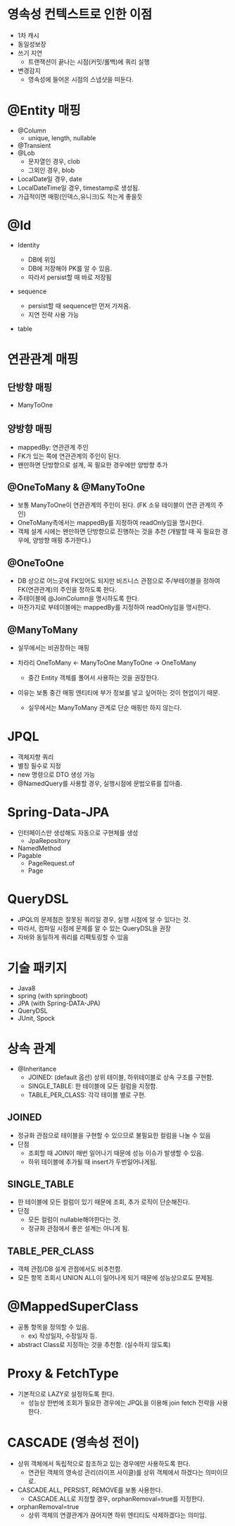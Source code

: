 # 영속성 컨텍스트로 인한 이점
- 1차 캐시
- 동일성보장
- 쓰기 지연
    - 트랜잭션이 끝나는 시점(커밋/롤백)에 쿼리 실행
- 변경감지
    - 영속성에 들어온 시점의 스냅샷을 떠둔다.

# @Entity 매핑
- @Column
    - unique, length, nullable
- @Transient
- @Lob
    - 문자열인 경우, clob
    - 그외인 경우,  blob
- LocalDate일 경우, date
- LocalDateTime일 경우, timestamp로 생성됨.
- 가급적이면 매핑(인덱스,유니크)도 적는게 좋을듯

# @Id 
- Identity
    - DB에 위임
    - DB에 저장해야 PK를 알 수 있음.
    - 따라서 persist할 때 바로 저장됨

- sequence
    - persist할 때 sequence만 먼저 가져옴.
    - 지연 전략 사용 가능

- table


# 연관관계 매핑
## 단방향 매핑
- ManyToOne

## 양방향 매핑
- mappedBy: 연관관계 주인
- FK가 있는 쪽에 연관관계의 주인이 된다.
- 왠만하면 단방향으로 설계, 꼭 필요한 경우에만 양방향 추가

## @OneToMany & @ManyToOne
- 보통 ManyToOne이 연관관계의 주인이 된다. (FK 소유 테이블이 연관 관계의 주인)
- OneToMany측에서는 mappedBy를 지정하여 readOnly임을 명시한다.
- 객체 설계 시에는 왠만하면 단방향으로 진행하는 것을 추천 (개발할 때 꼭 필요한 경우에, 양방향 매핑 추가한다.)

## @OneToOne
- DB 상으로 어느곳에 FK있어도 되지만 비즈니스 관점으로 주/부테이블을 정하여 FK(연관관계)의 주인을 정하도록 한다.
- 주테이블에 @JoinColumn을 명시하도록 한다.
- 마찬가지로 부테이블에는 mappedBy를 지정하여 readOnly임을 명시한다.

## @ManyToMany
- 실무에서는 비권장하는 매핑
- 차라리 OneToMany <- ManyToOne <Entity> ManyToOne -> OneToMany
    - 중간 Entity 객체를 풀어서 사용하는 것을 권장한다.
    
- 이유는 보통 중간 매핑 엔티티에 부가 정보를 넣고 싶어하는 것이 현업이기 때문.
    - 실무에서는 ManyToMany 관계로 단순 매핑만 하지 않는다.

# JPQL
- 객체지향 쿼리
- 별칭 필수로 지정
- new 명령으로 DTO 생성 가능
- @NamedQuery를 사용할 경우, 실행시점에 문법오류를 잡아줌.


# Spring-Data-JPA
- 인터페이스만 생성해도 자동으로 구현체를 생성
    - JpaRepository
- NamedMethod
- Pagable
    - PageRequest.of
    - Page


# QueryDSL
- JPQL의 문제점은 잘못된 쿼리일 경우, 실행 시점에 알 수 있다는 것.
- 따라서, 컴파일 시점에 문제를 알 수 있는 QueryDSL을 권장
- 자바와 동일하게 쿼리를 리팩토링할 수 있음

# 기술 패키지
- Java8
- spring (with springboot)
- JPA (with Spring-DATA-JPA)
- QueryDSL
- JUnit, Spock


# 상속 관계
- @Inheritance
    - JOINED: (default 옵션) 상위 테이블, 하위테이블로 상속 구조를 구현함.
    - SINGLE_TABLE: 한 테이블에 모든 컬럼을 지정함.
    - TABLE_PER_CLASS: 각각 테이블 별로 구현.

## JOINED
- 정규화 관점으로 테이블을 구현할 수 있으므로 불필요한 컬럼을 나눌 수 있음
- 단점
    - 조회할 때 JOIN이 매번 일어나기 때문에 성능 이슈가 발생할 수 있음.
    - 하위 테이블에 추가될 때 insert가 두번일어나게됨.

## SINGLE_TABLE
- 한 테이블에 모든 컬럼이 있기 때문에 조회, 추가 로직이 단순해진다.
- 단점
    - 모든 컬럼이 nullable해야한다는 것.
    - 정규화 관점에서 좋은 설계는 아니게 됨.

## TABLE_PER_CLASS
- 객체 관점/DB 설계 관점에서도 비추천함.
- 모든 항목 조회시 UNION ALL이 일어나게 되기 때문에 성능상으로도 문제됨.

# @MappedSuperClass
- 공통 항목을 정의할 수 있음.
    - ex) 작성일자, 수정일자 등.
- abstract Class로 지정하는 것을 추천함. (실수하지 않도록)

# Proxy & FetchType
- 기본적으로 LAZY로 설정하도록 한다. 
  - 성능상 한번에 조회가 필요한 경우에는 JPQL을 이용해 join fetch 전략을 사용한다.

# CASCADE (영속성 전이)
- 상위 객체에서 독립적으로 참조하고 있는 경우에만 사용하도록 한다.
  - 연관된 객체의 영속성 관리(라이프 사이클)를 상위 객체에서 하겠다는 의미이므로.
- CASCADE.ALL, PERSIST, REMOVE를 보통 사용한다.
  - CASCADE.ALL로 지정할 경우, orphanRemoval=true를 지정한다.
- orphanRemoval=true
  - 상위 객체의 연결관계가 끊어지면 하위 엔티티도 삭제하겠다는 의미임.
